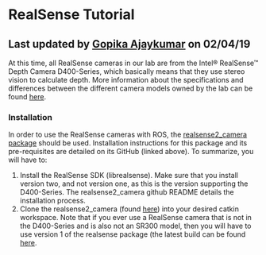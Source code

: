 # RealSense Tutorial
## Last updated by [Gopika Ajaykumar](https://github.com/gopikaajaykumar) on 02/04/19

At this time, all RealSense cameras in our lab are from the Intel® RealSense™ Depth Camera D400-Series, which basically means
that they use stereo vision to calculate depth. More information about the specifications and differences between the different camera models owned by the lab can be found [here](https://software.intel.com/en-us/realsense/d400).

### Installation
In order to use the RealSense cameras with ROS, the [realsense2_camera package](https://github.com/intel-ros/realsense) 
should be used. Installation instructions for this package and its pre-requisites are detailed on its GitHub (linked above). 
To summarize, you will have to:
1. Install the RealSense SDK (librealsense). Make sure that you install version two, and not version one, as this is the 
version supporting the D400-Series. The realsense2_camera github README details the installation process.
2. Clone the realsense2_camera (found [here](https://github.com/intel-ros/realsense/releases)) into your desired catkin 
workspace. Note that if you ever use a RealSense camera that is not in the D400-Series and is also not an SR300 model, then you 
will have to use version 1 of the realsense package (the latest build can be found [here](https://github.com/intel-ros/realsense/releases/tag/1.8.1).

